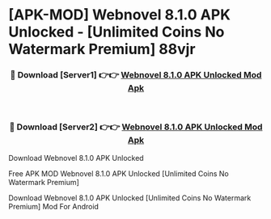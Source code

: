 # [APK-MOD] Webnovel 8.1.0 APK Unlocked - [Unlimited Coins No Watermark Premium] 88vjr



<div align="center">
<h3>🔴 Download [Server1] 👉👉 <a href="https://momento.my/?title=Webnovel_8.1.0_APK_Unlocked">Webnovel 8.1.0 APK Unlocked Mod Apk</a></h3><br>

<h3>🔴 Download [Server2] 👉👉 <a href="https://momento.my/?title=Webnovel_8.1.0_APK_Unlocked">Webnovel 8.1.0 APK Unlocked Mod Apk</a></h3>
</div>



Download Webnovel 8.1.0 APK Unlocked 

Free APK MOD Webnovel 8.1.0 APK Unlocked [Unlimited Coins No Watermark Premium]

Download Webnovel 8.1.0 APK Unlocked [Unlimited Coins No Watermark Premium] Mod For Android
